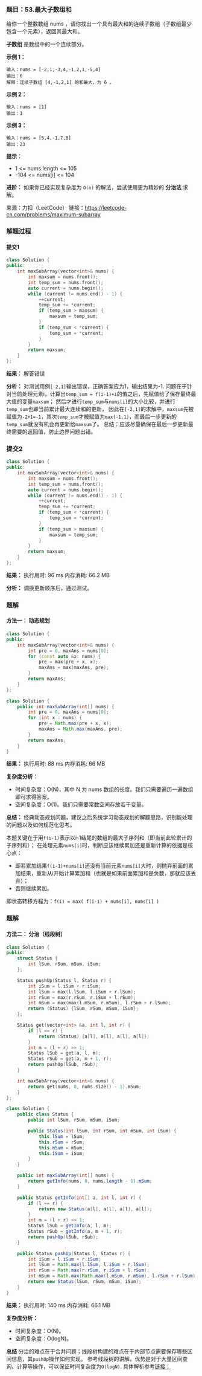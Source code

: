 ### 题目：53.最大子数组和
给你一个整数数组 nums ，请你找出一个具有最大和的连续子数组（子数组最少包含一个元素），返回其最大和。

**子数组** 是数组中的一个连续部分。

 **示例 1：**
```
输入：nums = [-2,1,-3,4,-1,2,1,-5,4]
输出：6
解释：连续子数组 [4,-1,2,1] 的和最大，为 6 。
```

**示例 2：**
```
输入：nums = [1]
输出：1
```
**示例 3：**
```
输入：nums = [5,4,-1,7,8]
输出：23
```
**提示：**
- 1 <= nums.length <= 105
- -104 <= nums[i] <= 104
 

**进阶：** 如果你已经实现复杂度为 `O(n)` 的解法，尝试使用更为精妙的 **分治法** 求解。

来源：力扣（LeetCode）
链接：https://leetcode-cn.com/problems/maximum-subarray

### 解题过程
#### 提交1
```C++
class Solution {
public:
    int maxSubArray(vector<int>& nums) {
        int maxsum = nums.front();
        int temp_sum = nums.front();
        auto current = nums.begin();
        while (current != nums.end() - 1) {
            ++current;
            temp_sum += *current;
            if (temp_sum > maxsum) {
                maxsum = temp_sum;
            }
            if (temp_sum < *current) {
                temp_sum = *current;
            }
        }
        return maxsum;
    }
};
```
**结果：** 解答错误

**分析：**
对测试用例`[-2,1]`输出错误，正确答案应为1，输出结果为-1.
问题在于针对当前处理元素i，计算出`temp_sum = f(i-1)+i`的值之后，先赋值给了保存最终最大值的变量`maxsum`；
然后才进行`temp_sum`与`nums[i]`的大小比较，并进行`temp_sum`也即当前累计最大连续和的更新，
因此在`[-2,1]`的求解中，`maxsum`先被赋值为`-2+1=-1`，其次`temp_sum`才被赋值为`max(-1,1)`，而最后一步更新的`temp_sum`就没有机会再更新给`maxsum`了。
总结：应该尽量确保在最后一步更新最终需要的返回值，防止边界问题出错。

### 提交2
```C++
class Solution {
public:
    int maxSubArray(vector<int>& nums) {
        int maxsum = nums.front();
        int temp_sum = nums.front();
        auto current = nums.begin();
        while (current != nums.end() - 1) {
            ++current;
            temp_sum += *current;
            if (temp_sum < *current) {
                temp_sum = *current;
            }
            if (temp_sum > maxsum) {
                maxsum = temp_sum;
            }
        }
        return maxsum;
    }
};
```
**结果：** 执行用时: 96 ms     内存消耗: 66.2 MB

**分析：**
调换更新顺序后，通过测试。

### 题解
#### 方法一： 动态规划
```C++
class Solution {
public:
    int maxSubArray(vector<int>& nums) {
        int pre = 0, maxAns = nums[0];
        for (const auto &x: nums) {
            pre = max(pre + x, x);
            maxAns = max(maxAns, pre);
        }
        return maxAns;
    }
};
```
```Java
class Solution {
    public int maxSubArray(int[] nums) {
        int pre = 0, maxAns = nums[0];
        for (int x : nums) {
            pre = Math.max(pre + x, x);
            maxAns = Math.max(maxAns, pre);
        }
        return maxAns;
    }
}
```
**结果：** 执行用时: 88 ms     内存消耗: 66 MB

**复杂度分析：**
- 时间复杂度：O(N)，其中 N 为 nums 数组的长度。我们只需要遍历一遍数组即可求得答案。
- 空间复杂度：O(1)。我们只需要常数空间存放若干变量。

**总结：**
经典动态规划问题，建议之后系统学习动态规划的解题思路，识别能处理的问题以及如何规范化思考。

本题关键在于用`f(i-1)`表示以i-1结尾的数组的最大子序列和（即当前此轮累计的子序列和）；
在处理元素`nums[i]`时，判断应该继续累加还是重新计算的依据是核心点：
- 即若累加结果`f(i-1)+nums[i]`还没有当前元素`nums[i]`大时，则抛弃前面的累加结果，重新从i开始计算累加和（也就是如果前面累加和是负数，那就应该丢弃）；
- 否则继续累加。

即状态转移方程为：`f(i) = max( f(i-1) + nums[i], nums[i] )`


### 题解
#### 方法二： 分治（线段树）
```C++
class Solution {
public:
    struct Status {
        int lSum, rSum, mSum, iSum;
    };

    Status pushUp(Status l, Status r) {
        int iSum = l.iSum + r.iSum;
        int lSum = max(l.lSum, l.iSum + r.lSum);
        int rSum = max(r.rSum, r.iSum + l.rSum);
        int mSum = max(max(l.mSum, r.mSum), l.rSum + r.lSum);
        return (Status) {lSum, rSum, mSum, iSum};
    };

    Status get(vector<int> &a, int l, int r) {
        if (l == r) {
            return (Status) {a[l], a[l], a[l], a[l]};
        }
        int m = (l + r) >> 1;
        Status lSub = get(a, l, m);
        Status rSub = get(a, m + 1, r);
        return pushUp(lSub, rSub);
    }

    int maxSubArray(vector<int>& nums) {
        return get(nums, 0, nums.size() - 1).mSum;
    }
};
```
```Java
class Solution {
    public class Status {
        public int lSum, rSum, mSum, iSum;

        public Status(int lSum, int rSum, int mSum, int iSum) {
            this.lSum = lSum;
            this.rSum = rSum;
            this.mSum = mSum;
            this.iSum = iSum;
        }
    }

    public int maxSubArray(int[] nums) {
        return getInfo(nums, 0, nums.length - 1).mSum;
    }

    public Status getInfo(int[] a, int l, int r) {
        if (l == r) {
            return new Status(a[l], a[l], a[l], a[l]);
        }
        int m = (l + r) >> 1;
        Status lSub = getInfo(a, l, m);
        Status rSub = getInfo(a, m + 1, r);
        return pushUp(lSub, rSub);
    }

    public Status pushUp(Status l, Status r) {
        int iSum = l.iSum + r.iSum;
        int lSum = Math.max(l.lSum, l.iSum + r.lSum);
        int rSum = Math.max(r.rSum, r.iSum + l.rSum);
        int mSum = Math.max(Math.max(l.mSum, r.mSum), l.rSum + r.lSum);
        return new Status(lSum, rSum, mSum, iSum);
    }
}
```
**结果：** 执行用时: 140 ms    内存消耗: 66.1 MB

**复杂度分析：**
- 时间复杂度：O(N)。
- 空间复杂度：O(logN)。

**总结**
分治的难点在于合并问题；线段树构建的难点在于内部节点需要保存哪些区间信息，其`pushUp`操作如何实现。
参考线段树的讲解，优势是对于大量区间查询、计算等操作，可以保证时间复杂度为`O(logN)`.
具体解析参考[链接：](https://leetcode-cn.com/problems/maximum-subarray/solution/zui-da-zi-xu-he-by-leetcode-solution/)

